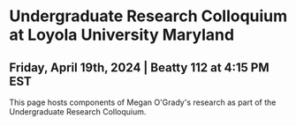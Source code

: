 # Undergraduate Research Colloquium at Loyola University Maryland
## Friday, April 19th, 2024 | Beatty 112 at 4:15 PM EST

This page hosts components of Megan O'Grady's research as part of the Undergraduate Research Colloquium.
